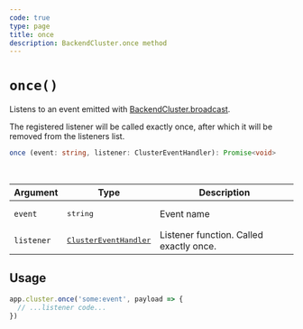 ```yaml
---
code: true
type: page
title: once
description: BackendCluster.once method
---
```


# `once()`

<SinceBadge version="2.9.0" />

Listens to an event emitted with [BackendCluster.broadcast](/core/2/framework/classes/backend-cluster/broadcast).

The registered listener will be called exactly once, after which it will be removed from the listeners list.

```ts
once (event: string, listener: ClusterEventHandler): Promise<void>
```

<br/>

| Argument | Type                  | Description                   |
|----------|-----------------------|-------------------------------|
| `event` | <pre>string</pre> | Event name |
| `listener` | <pre>[ClusterEventHandler](/core/2/framework/types/event-handler)</pre> | Listener function. Called exactly once. |

## Usage

```js
app.cluster.once('some:event', payload => {
  // ...listener code...
})
```
